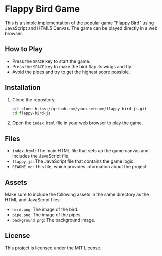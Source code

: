 # Flappy Bird Game

This is a simple implementation of the popular game "Flappy Bird" using JavaScript and HTML5 Canvas. The game can be played directly in a web browser.

## How to Play

- Press the `SPACE` key to start the game.
- Press the `SPACE` key to make the bird flap its wings and fly.
- Avoid the pipes and try to get the highest score possible.

## Installation

1. Clone the repository:
    ```sh
    git clone https://github.com/yourusername/flappy-bird-js.git
    cd flappy-bird-js
    ```

2. Open the `index.html` file in your web browser to play the game.

## Files

- `index.html`: The main HTML file that sets up the game canvas and includes the JavaScript file.
- `flappy.js`: The JavaScript file that contains the game logic.
- `README.md`: This file, which provides information about the project.

## Assets

Make sure to include the following assets in the same directory as the HTML and JavaScript files:

- `bird.png`: The image of the bird.
- `pipe.png`: The image of the pipes.
- `background.png`: The background image.

## License

This project is licensed under the MIT License.

